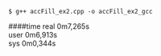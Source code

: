 ```
$ g++ accFill_ex2.cpp -o accFill_ex2_gcc
```

####time
real    0m7,265s  
user    0m6,913s  
sys     0m0,344s  
